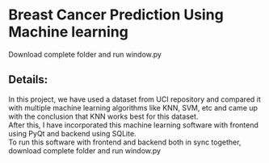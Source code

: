 # Breast Cancer Prediction Using Machine learning
Download complete folder and run window.py

## Details: <br>
In this project, we have used a dataset from UCI repository and compared it with multiple machine learning algorithms like KNN, SVM, etc and came up with the conclusion that KNN works best for this dataset.<br>
After this, I have incorporated this machine learning software with frontend using PyQt and backend using SQLite.<br>
To run this software with frontend and backend both in sync together, download complete folder and run window.py
